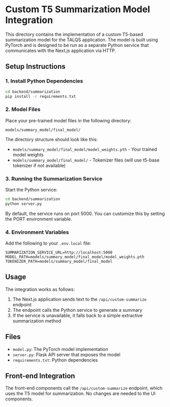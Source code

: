 # Custom T5 Summarization Model Integration

This directory contains the implementation of a custom T5-based summarization model for the TALQS application. The model is built using PyTorch and is designed to be run as a separate Python service that communicates with the Next.js application via HTTP.

## Setup Instructions

### 1. Install Python Dependencies

```bash
cd backend/summarization
pip install -r requirements.txt
```

### 2. Model Files

Place your pre-trained model files in the following directory:
```
models/summary_model/final_model/
```

The directory structure should look like this:
- `models/summary_model/final_model/model_weights.pth` - Your trained model weights
- `models/summary_model/final_model/` - Tokenizer files (will use t5-base tokenizer if not available)

### 3. Running the Summarization Service

Start the Python service:
```bash
cd backend/summarization
python server.py
```

By default, the service runs on port 5000. You can customize this by setting the PORT environment variable.

### 4. Environment Variables

Add the following to your `.env.local` file:
```
SUMMARIZATION_SERVICE_URL=http://localhost:5000
MODEL_PATH=models/summary_model/final_model/model_weights.pth
TOKENIZER_PATH=models/summary_model/final_model
```

## Usage

The integration works as follows:

1. The Next.js application sends text to the `/api/custom-summarize` endpoint
2. The endpoint calls the Python service to generate a summary
3. If the service is unavailable, it falls back to a simple extractive summarization method

## Files

- `model.py`: The PyTorch model implementation
- `server.py`: Flask API server that exposes the model
- `requirements.txt`: Python dependencies

## Front-end Integration

The front-end components call the `/api/custom-summarize` endpoint, which uses the T5 model for summarization. No changes are needed to the UI components.
